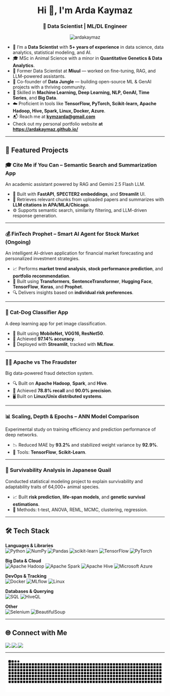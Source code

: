 <h1 align="center">Hi 👋, I'm Arda Kaymaz</h1>
<h3 align="center">🚀 Data Scientist | ML/DL Engineer</h3>

<p align="center">
  <img src="https://komarev.com/ghpvc/?username=ardakaymaz&label=Profile%20views&color=0e75b6&style=plastic" alt="ardakaymaz" />
</p>

- 🔬 I’m a **Data Scientist** with **5+ years of experience** in data science, data analytics, statistical modeling, and AI.
- 🎓 MSc in Animal Science with a minor in **Quantitative Genetics & Data Analytics**.
- 💼 Former Data Scientist at **Miuul** — worked on fine-tuning, RAG, and LLM-powered assistants.
- 🌴 Co-founder of **Data Jungle** — building open-source ML & GenAI projects with a thriving community.
- 🧠 Skilled in **Machine Learning, Deep Learning, NLP, GenAI, Time Series**, and **Big Data**.
- ☁️ Proficient in tools like **TensorFlow, PyTorch, Scikit-learn, Apache Hadoop, Hive, Spark, Linux, Docker, Azure**.
- 📬 Reach me at **kymzarda@gmail.com**
- Check out my personal portfolio website **at https://ardakaymaz.github.io/**

---

## 📌 Featured Projects

### 🎓 Cite Me if You Can – Semantic Search and Summarization App
An academic assistant powered by RAG and Gemini 2.5 Flash LLM.
- 🧠 Built with **FastAPI**, **SPECTER2 embeddings**, and **Streamlit** UI.
- 📄 Retrieves relevant chunks from uploaded papers and summarizes with **LLM citations in APA/MLA/Chicago**.
- ⚙️ Supports semantic search, similarity filtering, and LLM-driven response generation.

---

### 💰 FinTech Prophet – Smart AI Agent for Stock Market (Ongoing)
An intelligent AI-driven application for financial market forecasting and personalized investment strategies.
- 📈 Performs **market trend analysis**, **stock performance prediction**, and **portfolio recommendation**.
- 🧠 Built using **Transformers**, **SentenceTransformer**, **Hugging Face**, **TensorFlow**, **Keras**, and **Prophet**.
- 🔍 Delivers insights based on **individual risk preferences**.

---

### 🐶 Cat-Dog Classifier App
A deep learning app for pet image classification.
- 🧠 Built using **MobileNet, VGG16, ResNet50**.
- 🎯 Achieved **97.14% accuracy**.
- 🧪 Deployed with **Streamlit**, tracked with **MLflow**.

---

### 🕵🏻 Apache vs The Fraudster
Big data-powered fraud detection system.
- 🔍 Built on **Apache Hadoop**, **Spark**, and **Hive**.
- 🧮 Achieved **78.8% recall** and **90.0% precision**.
- 🖥️ Built on **Linux/Unix distributed systems**.

---

### 📊 Scaling, Depth & Epochs – ANN Model Comparison
Experimental study on training efficiency and prediction performance of deep networks.
- 📉 Reduced MAE by **93.2%** and stabilized weight variance by **92.9%**.
- 🔧 Tools: **TensorFlow**, **Scikit-Learn**.

---

### 🐥 Survivability Analysis in Japanese Quail
Conducted statistical modeling project to explain survivability and adaptability traits of 64,000+ animal species.
- 📈 Built **risk prediction**, **life-span models**, and **genetic survival estimations**.
- 🧪 Methods: t-test, ANOVA, REML, MCMC, clustering, regression.

---

## 🛠️ Tech Stack

**Languages & Libraries**  
![Python](https://img.shields.io/badge/python-%2314354C.svg?style=flat-square&logo=python&logoColor=white)
![NumPy](https://img.shields.io/badge/numpy-%23013243.svg?style=flat-square&logo=numpy&logoColor=white)
![Pandas](https://img.shields.io/badge/pandas-%23150458.svg?style=flat-square&logo=pandas&logoColor=white)
![scikit-learn](https://img.shields.io/badge/scikit--learn-%23F7931E.svg?style=flat-square&logo=scikit-learn&logoColor=white)
![TensorFlow](https://img.shields.io/badge/TensorFlow-%23FF6F00.svg?style=flat-square&logo=TensorFlow&logoColor=white)
![PyTorch](https://img.shields.io/badge/PyTorch-%23EE4C2C.svg?style=flat-square&logo=PyTorch&logoColor=white)

**Big Data & Cloud**  
![Apache Hadoop](https://img.shields.io/badge/Apache%20Hadoop-66CCFF?style=flat-square&logo=apachehadoop&logoColor=black)
![Apache Spark](https://img.shields.io/badge/Apache%20Spark-FDEE21?style=flat-square&logo=apachespark&logoColor=black)
![Apache Hive](https://img.shields.io/badge/Apache%20Hive-FDEE21?style=flat-square&logo=apachehive&logoColor=black)
![Microsoft Azure](https://img.shields.io/badge/Azure-0089D6?style=flat-square&logo=microsoft-azure&logoColor=white)

**DevOps & Tracking**  
![Docker](https://img.shields.io/badge/Docker-2496ED?style=flat-square&logo=docker&logoColor=white)
![MLflow](https://img.shields.io/badge/mlflow-%23d9ead3.svg?style=flat-square&logo=numpy&logoColor=blue)
![Linux](https://img.shields.io/badge/Linux-FCC624?style=flat-square&logo=linux&logoColor=black)

**Databases & Querying**  
![SQL](https://img.shields.io/badge/SQL-CC2927?style=flat-square&logo=MicrosoftSQLServer&logoColor=white)
![HiveQL](https://img.shields.io/badge/HiveQL-FFA500?style=flat-square&logo=apachehive&logoColor=black)

**Other**  
![Selenium](https://img.shields.io/badge/Selenium-43B02A?style=flat-square&logo=selenium&logoColor=white)
![BeautifulSoup](https://img.shields.io/badge/BeautifulSoup-%23121011.svg?style=flat-square&logo=python&logoColor=white)

---

## 🌐 Connect with Me

<p align="left">
  <a href="https://www.linkedin.com/in/ardakaymaz/" target="_blank">
    <img align="center" src="https://img.shields.io/badge/LinkedIn-0A66C2?style=flat-square&logo=linkedin&logoColor=white" />
  </a>
  <a href="mailto:kymzarda@gmail.com" target="_blank">
    <img align="center" src="https://img.shields.io/badge/Gmail-D14836?style=flat-square&logo=gmail&logoColor=white" />
  </a>
  <a href="https://ardakaymaz.github.io/" target="_blank">
    <img align="center" src="https://img.shields.io/badge/Portfolio-000000?style=flat-square&logo=github&logoColor=white" />
  </a>
</p>

---

<p align="center">
  <img src="https://raw.githubusercontent.com/ArdaKaymaz/ArdaKaymaz/output/github-contribution-grid-snake.svg" alt="snake animation" />
</p>
